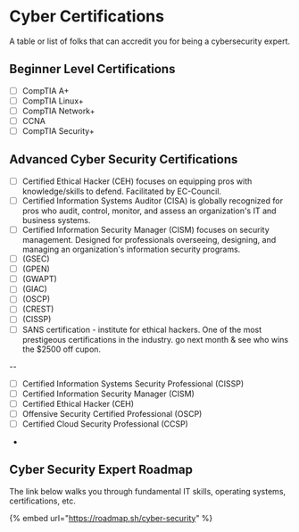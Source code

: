 # Cyber Certifications

A table or list of folks that can accredit you for being a cybersecurity expert.



## Beginner Level Certifications

* [ ] CompTIA A+
* [ ] CompTIA Linux+
* [ ] CompTIA Network+
* [ ] CCNA
* [ ] CompTIA Security+

## Advanced Cyber Security Certifications

* [ ] Certified Ethical Hacker (CEH) focuses on equipping pros with knowledge/skills to defend. Facilitated by EC-Council.
* [ ] Certified Information Systems Auditor (CISA) is globally recognized for pros who audit, control, monitor, and assess an organization's IT and business systems.
* [ ] Certified Information Security Manager (CISM) focuses on security management. Designed for professionals overseeing, designing, and managing an organization's information security programs.
* [ ] (GSEC)
* [ ] (GPEN)
* [ ] (GWAPT)
* [ ] (GIAC)
* [ ] (OSCP)
* [ ] (CREST)
* [ ] (CISSP)
* [ ] SANS certification - institute for ethical hackers. One of the most prestigeous certifications in the industry. go next month & see who wins the $2500 off cupon.&#x20;

\--

* [ ] Certified Information Systems Security Professional (CISSP)
* [ ] Certified Information Security Manager (CISM)
* [ ] Certified Ethical Hacker (CEH)
* [ ] Offensive Security Certified Professional (OSCP)
* [ ] Certified Cloud Security Professional (CCSP)
*

## Cyber Security Expert Roadmap

The link below walks you through fundamental IT skills, operating systems, certifications, etc.&#x20;

{% embed url="https://roadmap.sh/cyber-security" %}

